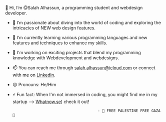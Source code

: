 👋 Hi, I’m @Salah Alhassun, a programming student and webdesign developer.

- 👀 I’m passionate about diving into the world of coding and exploring the intricacies of NEW web design features.
- 🌱 I’m currently learning various programming languages and new features and techniques to enhance my skills.
- 💼 I'm working on exciting projects that blend my programming knowledge with Webdevelopment and webdesigns.
- 📫 You can reach me through [salah.alhassun@icloud.com](mailto:salah.alhassun@icloud.com) or connect with me on [LinkedIn](https://www.linkedin.com/in/salah9320alhassun/).

- 😄 Pronouns: He/Him
- ⚡ Fun fact: When I'm not immersed in coding, you might find me in my startup --> [Whatnow.se](https://www.whatnow.se)) check it out!

                                            - 🍉 FREE PALESTINE FREE GAZA 🍉
<!---
Salah9320Alhassun/Salah9320Alhassun is a ✨ special ✨ repository because its `README.md` (this file) appears on your GitHub profile.
You can click the Preview link to take a look at your changes.
--->
